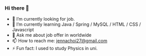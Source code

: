 ### Hi there 👋

- 🔭 I’m currently looking for job.
- 🌱 I’m currently learning Java / Spring / MySQL / HTML / CSS / Javascript 
- 💬 Ask me about job offer in worldwide
- 📫 How to reach me: jennachoi27@gmail.com
- ⚡ Fun fact: I used to study Physics in uni.
